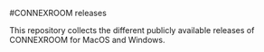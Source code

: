 #CONNEXROOM releases

This repository collects the different publicly available releases of CONNEXROOM for MacOS and Windows.
